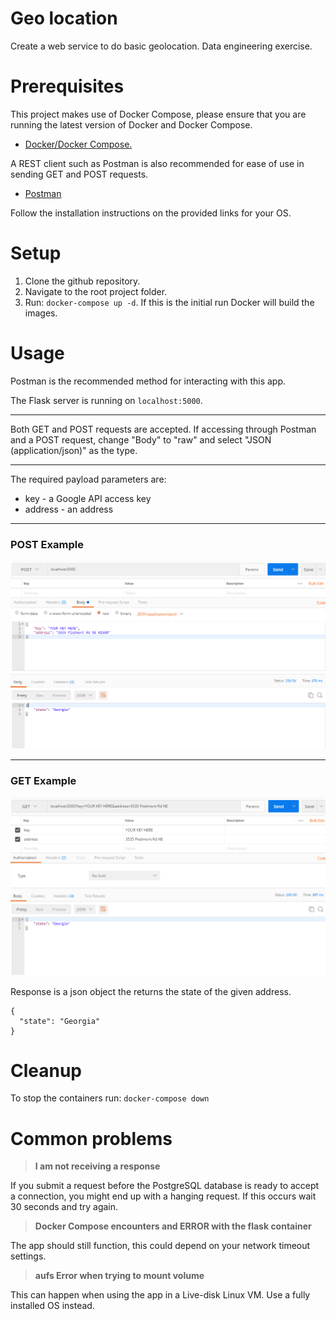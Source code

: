 # Geo location
Create a web service to do basic geolocation. Data engineering exercise.

# Prerequisites
This project makes use of Docker Compose, please ensure that you are running the latest version of Docker and Docker Compose.

  * [Docker/Docker Compose.](https://docs.docker.com/compose/install/)

A REST client such as Postman is also recommended for ease of use in sending GET and POST requests.

  * [Postman](https://www.getpostman.com/downloads/)
  
Follow the installation instructions on the provided links for your OS.

# Setup
1. Clone the github repository.
2. Navigate to the root project folder.
3. Run: ```docker-compose up -d```. If this is the initial run Docker will build the images.

# Usage
Postman is the recommended method for interacting with this app.

The Flask server is running on ```localhost:5000```.

---

Both GET and POST requests are accepted. If accessing through Postman and a POST request, change "Body" to "raw" and select "JSON (application/json)" as the type.

---

The required payload parameters are:
  * key - a Google API access key
  * address - an address

---

### POST Example
![POST example](https://github.com/reschlegel/geo/blob/master/examples/POST%20example.png)

---

### GET Example
![GET example](https://github.com/reschlegel/geo/blob/master/examples/GET%20example.png)
  
Response is a json object the returns the state of the given address.
```
{
  "state": "Georgia"
}
```

# Cleanup
To stop the containers run: ```docker-compose down```

# Common problems
> **I am not receiving a response**

If you submit a request before the PostgreSQL database is ready to accept a connection, you might end up with a hanging request. If this occurs wait 30 seconds and try again.

> **Docker Compose encounters and ERROR with the flask container**

The app should still function, this could depend on your network timeout settings.

> **aufs Error when trying to mount volume**

This can happen when using the app in a Live-disk Linux VM. Use a fully installed OS instead.
